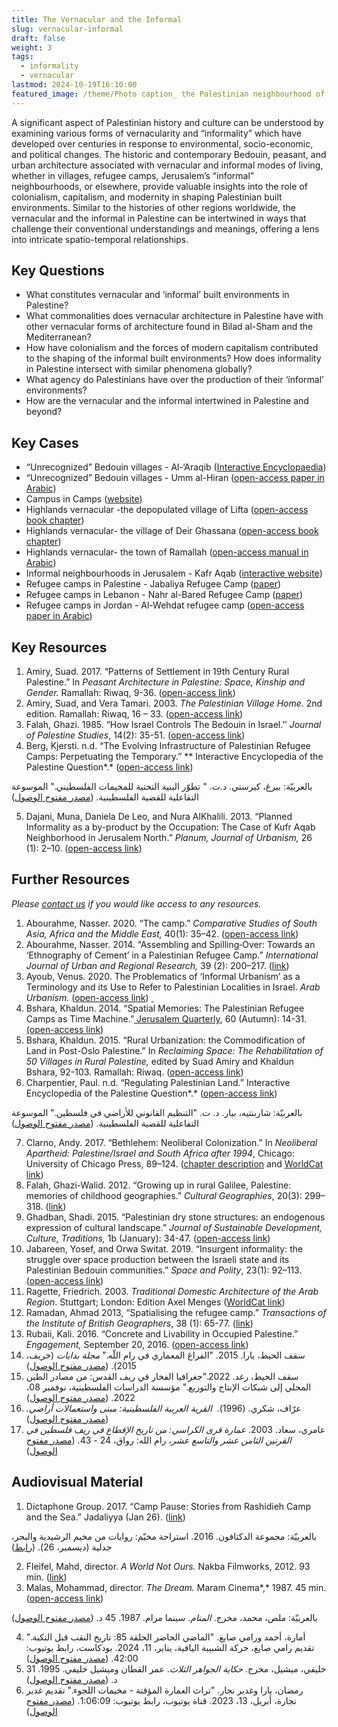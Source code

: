 ```yaml
---
title: The Vernacular and the Informal
slug: vernacular-informal
draft: false
weight: 3
tags:
  - informality
  - vernacular
lastmod: 2024-10-19T16:10:00
featured_image: /theme/Photo caption_ the Palestinian neighbourhood of Silwan in Jerusalem. Source Wikimedia Commons .jpg
---
```

A significant aspect of Palestinian history and culture can be understood by examining various forms of vernacularity and “informality” which have developed over centuries in response to environmental, socio-economic, and political changes. The historic and contemporary Bedouin, peasant, and urban architecture associated with vernacular and informal modes of living, whether in villages, refugee camps, Jerusalem’s “informal” neighbourhoods, or elsewhere, provide valuable insights into the role of colonialism, capitalism, and modernity in shaping Palestinian built environments. Similar to the histories of other regions worldwide, the vernacular and the informal in Palestine can be intertwined in ways that challenge their conventional understandings and meanings, offering a lens into intricate spatio-temporal relationships.

## Key Questions

- What constitutes vernacular and ‘informal’ built environments in Palestine? 
- What commonalities does vernacular architecture in Palestine have with other vernacular forms of architecture found in Bilad al-Sham and the Mediterranean?
- How have colonialism and the forces of modern capitalism contributed to the shaping of the informal built environments? How does informality in Palestine intersect with similar phenomena globally?
- What agency do Palestinians have over the production of their ‘ínformal’ environments? 
- How are the vernacular and the informal intertwined in Palestine and beyond?

## Key Cases

- “Unrecognized” Bedouin villages - Al-‘Araqib ([Interactive Encyclopaedia](https://www.palquest.org/en/highlight/14372/village-al-araqib))
- “Unrecognized” Bedouin villages - Umm al-Hiran ([open-access paper in Arabic](https://www.palestine-studies.org/sites/default/files/mdf-articles/076-085.pdf))
- Campus in Camps ([website](https://www.campusincamps.ps/))
- Highlands vernacular -the depopulated village of Lifta ([open-access book chapter](https://palestine.araburbanism.com/img/Case_Highlands%20vernacular%20the%20depopulated%20village%20of%20Lifta.pdf))
- Highlands vernacular- the village of Deir Ghassana ([open-access book chapter](https://palestine.araburbanism.com/img/Case_Chapter%203_Highlands%20vernacular-%20Deir%20Ghassana.pdf)) 
- Highlands vernacular- the town of Ramallah ([open-access manual in Arabic](https://www.rehabimed.net/2015/11/rehabilitation-manual-for-ramallah-palestina/))
- Informal neighbourhoods in Jerusalem - Kafr Aqab ([interactive website](https://www.rulazuhour.com/present-futures/situation))
- Refugee camps in Palestine - Jabaliya Refugee Camp ([paper](https://www.researchgate.net/publication/347599158_Contextualizing_the_Palestinian_Refugee_Camps_in_the_Gaza_Strip))
- Refugee camps in Lebanon - Nahr al-Bared Refugee Camp ([paper](https://www.researchgate.net/publication/259730655_In_the_Ruins_of_Nahr_al-Barid_Understanding_the_Meaning_of_the_Camp))
- Refugee camps in Jordan - Al-Wehdat refugee camp ([open-access paper in Arabic](https://www.palestine-studies.org/sites/default/files/mdf-articles/073-084.pdf))

## Key Resources

1. Amiry, Suad. 2017. “Patterns of Settlement in 19th Century Rural Palestine.” In *Peasant Architecture in Palestine: Space, Kinship and Gender.* Ramallah: Riwaq, 9-36. ([open-access link](https://palestine.araburbanism.com/img/Patterns%20of%20Settlement%20in%2019th%20Century%20Rural%20Palestine.pdf))
2. Amiry, Suad, and Vera Tamari. 2003. *The Palestinian Village Home*. 2nd edition. Ramallah: Riwaq, 16 – 33. ([open-access link](https://palestine.araburbanism.com/img/The%20Palestinian%20Village%20Home.pdf))
3. Falah, Ghazi. 1985. “How Israel Controls The Bedouin in Israel.’’ *Journal of Palestine Studies*, 14(2): 35-51. ([open-access link](https://drive.google.com/file/d/1K052hxLUeeu6Aig7_OSFFMoSzWkSHPUr/view?usp=sharing))
4. Berg, Kjersti. n.d. “The Evolving Infrastructure of Palestinian Refugee Camps: Perpetuating the Temporary.” ** Interactive Encyclopedia of the Palestine Question*.* ([open-access link](https://www.palquest.org/en/highlight/22473/evolving-infrastructure-palestinian-refugee-camps))

بالعربيّة: بيرغ، كيرستي. د.ت. " تطوّر البنية التحتية للمخيمات الفلسطيني." الموسوعة التفاعلية للقضية الفلسطينية. ([مصدر مفتوح الوصول](https://www.palquest.org/ar/highlight/22474/%D8%AA%D8%B7%D9%88%D9%91%D8%B1-%D8%A7%D9%84%D8%A8%D9%86%D9%8A%D8%A9-%D8%A7%D9%84%D8%AA%D8%AD%D8%AA%D9%8A%D8%A9-%D9%84%D9%84%D9%85%D8%AE%D9%8A%D9%85%D8%A7%D8%AA-%D8%A7%D9%84%D9%81%D9%84%D8%B3%D8%B7%D9%8A%D9%86%D9%8A%D8%A9)) 

5. Dajani, Muna, Daniela De Leo, and Nura AlKhalili. 2013. “Planned Informality as a by-product by the Occupation: The Case of Kufr Aqab Neighborhood in Jerusalem North.” *Planum, Journal of Urbanism,* 26 (1): 2–10. ([open-access link](https://www.academia.edu/2535199/Planned_Informality_as_a_by_product_of_the_Occupation_The_case_of_Kufr_Aqab_Neighbourhood_in_Jerusalem_North))

## Further Resources

*Please [contact us](https://palestine.araburbanism.com/contact/) if you would like access to any resources.*

1. Abourahme, Nasser. 2020. “The camp.” *Comparative Studies of South Asia, Africa and the Middle East,* 40(1): 35–42. ([open-access link](https://www.academia.edu/43094939/The_Camp))
2. Abourahme, Nasser. 2014. “Assembling and Spilling‐Over: Towards an ‘Ethnography of Cement’ in a Palestinian Refugee Camp.” *International Journal of Urban and Regional Research,* 39 (2): 200–217. ([link](https://www.researchgate.net/publication/269418778_Assembling_and_Spilling-Over_Towards_an_'Ethnography_of_Cement'_in_a_Palestinian_Refugee_Camp))
3. Ayoub, Venus. 2020. The Problematics of ‘Informal Urbanism’ as a Terminology and its Use to Refer to Palestinian Localities in Israel. *Arab Urbanism.* ([open-access link](https://www.araburbanism.com/magazine/problematics-of-informality)) [ ](https://www.araburbanism.com/magazine/problematics-of-informality)
4. Bshara, Khaldun. 2014. “Spatial Memories: The Palestinian Refugee Camps as Time Machine.”[ Jerusalem Quarterly](https://koha.birzeit.edu/cgi-bin/koha/opac-detail.pl?biblionumber=200014), 60 (Autumn): 14-31.[ (open-access link](https://www.palestine-studies.org/en/node/202708))
5. Bshara, Khaldun. 2015. “Rural Urbanization: the Commodification of Land in Post-Oslo Palestine.” In *Reclaiming Space: The Rehabilitation of 50 Villages in Rural Palestine,* edited by Suad Amiry and Khaldun Bshara, 92-103. Ramallah: Riwaq. ([open-access link](https://www.academia.edu/16677257/Rural_Urbanization_the_Commodification_of_Land_in_Post_Oslo_Palestine))
6. Charpentier, Paul. n.d. “Regulating Palestinian Land.” Interactive Encyclopedia of the Palestine Question*.* ([open-access link](https://palquest.palestine-studies.org/en/overallchronology?nid=150&chronos=150))

بالعربيّة: شاربنتيه، بيار. د. ت. "التنظيم القانوني للأراضي في فلسطين." الموسوعة التفاعلية للقضية الفلسطينية. ([مصدر مفتوح الوصول](https://palquest.palestine-studies.org/ar/overallchronology?nid=240&chronos=240)) 

7. Clarno, Andy. 2017. “Bethlehem: Neoliberal Colonization.” In *Neoliberal Apartheid: Palestine/Israel and South Africa after 1994*, Chicago: University of Chicago Press, 89–124. ([chapter description](https://academic.oup.com/chicago-scholarship-online/book/21675/chapter-abstract/181579553?redirectedFrom=fulltext) and [WorldCat link](https://search.worldcat.org/title/972734099))
8. Falah, Ghazi-Walid. 2012. “Growing up in rural Galilee, Palestine: memories of childhood geographies.” *Cultural Geographies*, 20(3): 299–318. ([link](https://doi.org/10.1177/1474474012447760)) 
9. Ghadban, Shadi. 2015. “Palestinian dry stone structures: an endogenous expression of cultural landscape.” *Journal of Sustainable Development, Culture, Traditions,* 1b (January): 34-47. ([open-access link](https://sdct-journal.hua.gr/index.php/2015-10-18-22-23-19/2015-volume-1-b/367-palestinian-dry-stone-structures-an-endogenous-expression-of-cultural-landscape)) 
10. Jabareen, Yosef, and Orwa Switat. 2019. “Insurgent informality: the struggle over space production between the Israeli state and its Palestinian Bedouin communities.” *Space and Polity*, 23(1): 92–113. ([open-access link](https://www.researchgate.net/publication/331584770_Insurgent_informality_the_struggle_over_space_production_between_the_Israeli_state_and_its_Palestinian_Bedouin_communities))
11. Ragette, Friedrich. 2003. *Traditional Domestic Architecture of the Arab Region*. Stuttgart; London: Edition Axel Menges ([WorldCat link](https://search.worldcat.org/title/52188574))
12. Ramadan, Ahmad 2013, “Spatialising the refugee camp.” *Transactions of the Institute of British Geographers*, 38 (1): 65-77. ([link](https://www.researchgate.net/publication/263692114_Spatialising_the_Refugee_Camp))
13. Rubaii, Kali. 2016. “Concrete and Livability in Occupied Palestine.” *Engagement,* September 20, 2016. ([open-access link](https://aesengagement.wordpress.com/2016/09/20/concrete-and-livability-in-occupied-palestine/))
14. سقف الحيط، يارا. 2015. "الفراغ المعماري في رام اللّه." *مجلة بدايات* (خريف، 2015). ([مصدر مفتوح الوصول](https://bidayatmag.com/node/631)) 
15. سقف الحيط، رغد. 2022."جغرافيا الفخار في ريف القدس: من مصادر الطين المحلي إلى شبكات الإنتاج والتوزيع." مؤسسة الدراسات الفلسطينية، نوفمبر 08، 2022. ([مصدر مفتوح الوصول](https://www.palestine-studies.org/ar/node/1653394#)) 
16. عرّاف، شكري. (1996).  *القرية العربية الفلسطينية: مبنى واستعمالات أراضي.* ([مصدر مفتوح الوصول](https://palestine.araburbanism.com/img/Palestinian%20village,%20Shukri%20Arraf.PDF)) 
17. عامري، سعاد. 2003. *عمارة قرى الكراسي: من تاريخ الإقطاع في ريف فلسطين في القرنين الثامن عشر والتاسع عشر*، رام الله: رواق، 24 - 43. ([مصدر مفتوح الوصول](https://palestine.araburbanism.com/img/15%20Throne%20Village%20Architecture.PDF)) 

## Audiovisual Material

1. Dictaphone Group. 2017. “Camp Pause: Stories from Rashidieh Camp and the Sea.” Jadaliyya (Jan 26). ([link](https://www.jadaliyya.com/Details/33964/Camp-Pause-Stories-from-Rashidieh-Camp-and-the-Sea)) 

بالعربيّة: مجموعة الدكتافون. 2016. استراحة مخيّم: روايات من مخيم الرشيدية والبحر، جدلية (ديسمبر، 26). ([رابط](https://www.jadaliyya.com/Details/33865/%D8%A7%D8%B3%D8%AA%D8%B1%D8%A7%D8%AD%D8%A9-%D9%85%D8%AE%D9%8A%D9%91%D9%85-%D8%B1%D9%88%D8%A7%D9%8A%D8%A7%D8%AA-%D9%85%D9%86-%D9%85%D8%AE%D9%8A%D9%85-%D8%A7%D9%84%D8%B1%D8%B4%D9%8A%D8%AF%D9%8A%D8%A9-%D9%88%D8%A7%D9%84%D8%A8%D8%AD%D8%B1)) 

2. Fleifel, Mahd, director. *A World Not Ours.* Nakba Filmworks, 2012. 93 min. ([link](https://www.youtube.com/watch?v=25VfKnYJj8U))
3. Malas, Mohammad, director. *The Dream.* Maram Cinema*,* 1987. 45 min. ([open-access link](https://www.youtube.com/watch?v=0422pOLlmWM))

بالعربيّة: ملص، محمد، مخرج. *المنام*. سينما مرام. 1987. 45 د. ([مصدر مفتوح الوصول](https://www.youtube.com/watch?v=0422pOLlmWM))

4. أمارة، أحمد ورامي صايغ. "الماضي الحاضر الحلقة 85: تاريخ النقب قبل النكبة." تقديم رامي صايغ، حركة الشبيبة اليافية، يناير، 11، 2024. بودكاست، رابط يوتيوب: 42:00. ([مصدر مفتوح الوصول](https://www.youtube.com/watch?v=MYXGUavBiXY))
5. خليفي، ميشيل، مخرج. *حكاية الجواهر الثلاث*. عمر القطان وميشيل خليفي. 1995. 31 د. ([مصدر مفتوح الوصول](https://ok.ru/video/1436562164382))
6. رمضان، يارا وغدير نجار. "تراث العمارة المؤقتة - مخيمات اللجوء." تقديم غدير نجارة، أبريل، 13، 2023. قناة يوتيوب، رابط يوتيوب: 1:06:09. ([مصدر مفتوح الوصول](https://www.youtube.com/watch?v=MYCRbXiujXk))
